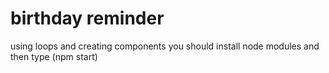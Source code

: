 # birthday reminder
 using loops and creating components
 you should install node modules and then type (npm start)

